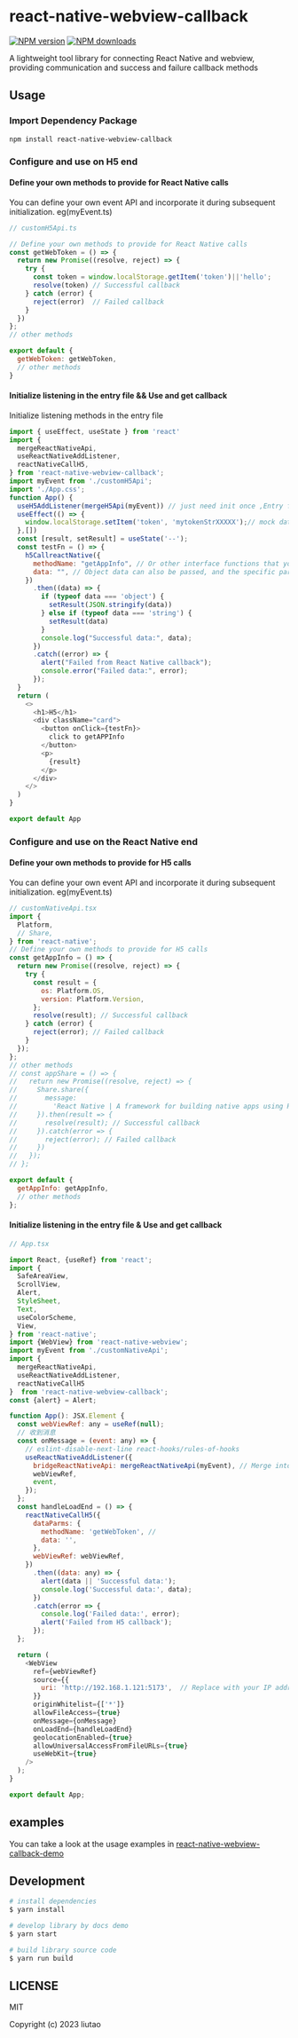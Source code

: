 # react-native-webview-callback

[![NPM version](https://img.shields.io/npm/v/react-native-webview-callback.svg?style=flat)](https://npmjs.org/package/react-native-webview-callback)
[![NPM downloads](http://img.shields.io/npm/dm/react-native-webview-callback.svg?style=flat)](https://npmjs.org/package/react-native-webview-callback)

A lightweight tool library for connecting React Native and webview, providing communication and success and failure callback methods

## Usage

### Import Dependency Package

```
npm install react-native-webview-callback

```

### Configure and use on H5 end

#### Define your own methods to provide for React Native calls

You can define your own event API and incorporate it during subsequent initialization. eg(myEvent.ts)




``` js
// customH5Api.ts

// Define your own methods to provide for React Native calls
const getWebToken = () => {
  return new Promise((resolve, reject) => {
    try {
      const token = window.localStorage.getItem('token')||'hello';
      resolve(token) // Successful callback
    } catch (error) {
      reject(error)  // Failed callback
    }
  })
};
// other methods

export default {
  getWebToken: getWebToken,
  // other methods
}
```

#### Initialize listening in the entry file && Use and get callback

Initialize listening methods in the entry file

``` js
import { useEffect, useState } from 'react'
import {
  mergeReactNativeApi,
  useReactNativeAddListener,
  reactNativeCallH5,
} from 'react-native-webview-callback';
import myEvent from './customH5Api';
import './App.css';
function App() {
  useH5AddListener(mergeH5Api(myEvent)) // just need init once ,Entry file
  useEffect(() => {
    window.localStorage.setItem('token', 'mytokenStrXXXXX');// mock data
  },[])
  const [result, setResult] = useState('--');
  const testFn = () => {
    h5CallreactNative({
      methodName: "getAppInfo", // Or other interface functions that you customize on the React Native end， eg:“myReactNativeMethod”
      data: "", // Object data can also be passed, and the specific parameter format depends on the defined interface parameters
    })
      .then((data) => {
        if (typeof data === 'object') {
          setResult(JSON.stringify(data))
        } else if (typeof data === 'string') {
          setResult(data)
        }
        console.log("Successful data:", data);
      })
      .catch((error) => {
        alert("Failed from React Native callback");
        console.error("Failed data:", error);
      });
  }
  return (
    <>
      <h1>H5</h1>
      <div className="card">
        <button onClick={testFn}>
          click to getAPPInfo
        </button>
        <p>
          {result}
        </p>
      </div>
    </>
  )
}

export default App

```



### Configure and use on the React Native end

#### Define your own methods to provide for H5 calls

You can define your own event API and incorporate it during subsequent initialization. eg(myEvent.ts)

``` js
// customNativeApi.tsx
import {
  Platform,
  // Share,
} from 'react-native';
// Define your own methods to provide for H5 calls
const getAppInfo = () => {
  return new Promise((resolve, reject) => {
    try {
      const result = {
        os: Platform.OS,
        version: Platform.Version,
      };
      resolve(result); // Successful callback
    } catch (error) {
      reject(error); // Failed callback
    }
  });
};
// other methods
// const appShare = () => {
//   return new Promise((resolve, reject) => {
//     Share.share({
//       message:
//         'React Native | A framework for building native apps using React',
//     }).then(result => {
//       resolve(result); // Successful callback
//     }).catch(error => {
//       reject(error); // Failed callback
//     })
//   });
// };

export default {
  getAppInfo: getAppInfo,
  // other methods
};
```


#### Initialize listening in the entry file & Use and get callback

``` js
// App.tsx

import React, {useRef} from 'react';
import {
  SafeAreaView,
  ScrollView,
  Alert,
  StyleSheet,
  Text,
  useColorScheme,
  View,
} from 'react-native';
import {WebView} from 'react-native-webview';
import myEvent from './customNativeApi';
import {
  mergeReactNativeApi,
  useReactNativeAddListener,
  reactNativeCallH5
}  from 'react-native-webview-callback';
const {alert} = Alert;

function App(): JSX.Element {
  const webViewRef: any = useRef(null);
  // 收到消息
  const onMessage = (event: any) => {
    // eslint-disable-next-line react-hooks/rules-of-hooks
    useReactNativeAddListener({
      bridgeReactNativeApi: mergeReactNativeApi(myEvent), // Merge into custom methods on listening objects
      webViewRef,
      event,
    });
  };
  const handleLoadEnd = () => {
    reactNativeCallH5({
      dataParms: {
        methodName: 'getWebToken', //
        data: '',
      },
      webViewRef: webViewRef,
    })
      .then((data: any) => {
        alert(data || 'Successful data:');
        console.log('Successful data:', data);
      })
      .catch(error => {
        console.log('Failed data:', error);
        alert('Failed from H5 callback');
      });
  };

  return (
    <WebView
      ref={webViewRef}
      source={{
        uri: 'http://192.168.1.121:5173',  // Replace with your IP address
      }}
      originWhitelist={['*']}
      allowFileAccess={true}
      onMessage={onMessage}
      onLoadEnd={handleLoadEnd}
      geolocationEnabled={true}
      allowUniversalAccessFromFileURLs={true}
      useWebKit={true}
    />
  );
}

export default App;

```

## examples
You can take a look at the usage examples in [react-native-webview-callback-demo](https://github.com/liutaohz/react-native-webview-callback-demo) 


## Development

```bash
# install dependencies
$ yarn install

# develop library by docs demo
$ yarn start

# build library source code
$ yarn run build

```

## LICENSE

MIT

Copyright (c) 2023 liutao
